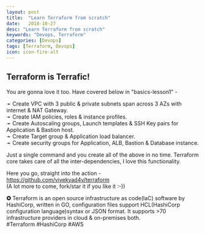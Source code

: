 ```yaml
---
layout: post
title:  "Learn Terraform from scratch"
date:   2018-10-27
desc: "Learn Terraform from scratch"
keywords: "Devops, Terraform"
categories: [Devops]
tags: [Terraform, Devops]
icon: icon-fire-alt
---
```


## **Terraform is Terrafic!**

You are gonna love it too. Have covered below in "basics-lesson1" -    

➛ Create VPC with 3 public & private subnets span across 3 AZs with internet & NAT Gateway.   
➛ Create IAM policies, roles & instance profiles.    
➛ Create Autoscaling groups, Launch templates & SSH Key pairs for Application & Bastion host.    
➛ Create Target group & Application load balancer.   
➛ Create security groups for Application, ALB, Bastion & Database instance.

Just a single command and you create all of the above in no time. Terraform core takes care of all the inter-dependencies, I love this functionality.

Here you go, straight into the action -    
<https://github.com/vivekyad4v/terraform>    
(A lot more to come, fork/star it if you like it :-))

**✪** Terraform is an open source infrastructure as code(IaC) software by HashiCorp, written in GO, configuration files support HCL(HashiCorp configuration language)syntax or JSON format. It supports >70 infrastructure providers in cloud & on-premises both.    
#Terraform #HashiCorp #AWS

